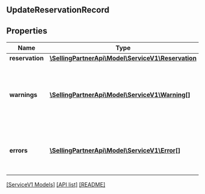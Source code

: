 ## UpdateReservationRecord

## Properties

Name | Type | Description | Notes
------------ | ------------- | ------------- | -------------
**reservation** | [**\SellingPartnerApi\Model\ServiceV1\Reservation**](Reservation.md) |  | [optional]
**warnings** | [**\SellingPartnerApi\Model\ServiceV1\Warning[]**](Warning.md) | A list of warnings returned in the sucessful execution response of an API request. | [optional]
**errors** | [**\SellingPartnerApi\Model\ServiceV1\Error[]**](Error.md) | A list of error responses returned when a request is unsuccessful. | [optional]

[[ServiceV1 Models]](../) [[API list]](../../Api) [[README]](../../../README.md)
